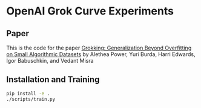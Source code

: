 # OpenAI Grok Curve Experiments

## Paper

This is the code for the paper [Grokking: Generalization Beyond Overfitting on Small Algorithmic Datasets](https://arxiv.org/abs/2201.02177) by Alethea Power, Yuri Burda, Harri Edwards, Igor Babuschkin, and Vedant Misra
##
## Installation and Training

```bash
pip install -e .
./scripts/train.py
```
